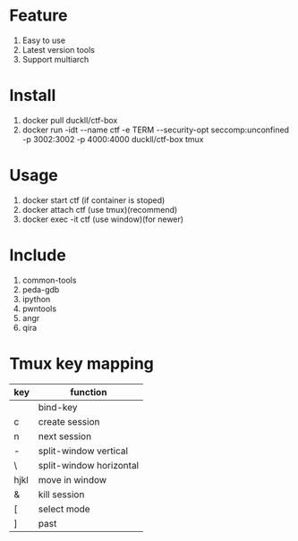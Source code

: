 # Feature

1. Easy to use
1. Latest version tools
1. Support multiarch

# Install

1. docker pull duckll/ctf-box
1. docker run -idt --name ctf -e TERM --security-opt seccomp:unconfined -p 3002:3002 -p 4000:4000 duckll/ctf-box tmux

# Usage
1. docker start ctf (if container is stoped)
1. docker attach ctf (use tmux)(recommend)
1. docker exec -it ctf (use window)(for newer)

# Include

1. common-tools
1. peda-gdb
1. ipython
1. pwntools
1. angr
1. qira

# Tmux key mapping

|  key  |        function         |
|  ---  |           ---           |
| <C-u> |        bind-key         |
|   c   |     create session      |
|   n   |      next session       |
|   -   |  split-window vertical  |
|   \   | split-window horizontal |
| hjkl  |     move in window      |
|   &   |      kill session       |
|   [   |       select mode       |
|   ]   |          past           |
